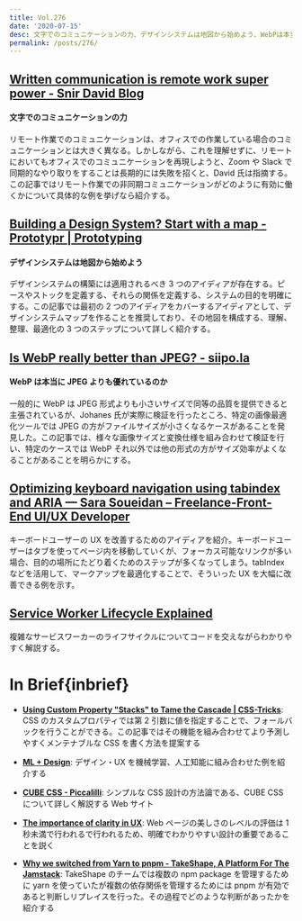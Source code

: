 ```yaml
---
title: Vol.276
date: '2020-07-15'
desc: 文字でのコミュニケーションの力、デザインシステムは地図から始めよう、WebPは本当にJPEGよりも優れているのか、ほか計10リンク
permalink: /posts/276/
---
```


## [Written communication is remote work super power - Snir David Blog](https://snir.dev/blog/remote-async-communication/)

#### 文字でのコミュニケーションの力

リモート作業でのコミュニケーションは、オフィスでの作業している場合のコミュニケーションとは大きく異なる。しかしながら、これを理解せずに、リモートにおいてもオフィスでのコミュニケーションを再現しようと、Zoom や Slack で同期的なやり取りをすることは長期的には失敗を招くと、David 氏は指摘する。この記事ではリモート作業での非同期コミュニケーションがどのように有効に働くかについて具体的な例を挙げなら紹介する。

## [Building a Design System? Start with a map - Prototypr | Prototyping](https://prototypr.io/post/building-a-design-system-start-with-a-map/)

#### デザインシステムは地図から始めよう

デザインシステムの構築には適用されるべき 3 つのアイディアが存在する。ピースやストックを定義する、それらの関係を定義する、システムの目的を明確にする。この記事では最初の 2 つのアイディアをカバーするアイディアとして、デザインシステムマップを作ることを推奨しており、その地図を構成する、理解、整理、最適化の 3 つのステップについて詳しく紹介する。

## [Is WebP really better than JPEG? - siipo.la](https://siipo.la/blog/is-webp-really-better-than-jpeg)

#### WebP は本当に JPEG よりも優れているのか

一般的に WebP は JPEG 形式よりも小さいサイズで同等の品質を提供できると主張されているが、Johanes 氏が実際に検証を行ったところ、特定の画像最適化ツールでは JPEG の方がファイルサイズが小さくなるケースがあることを発見した。この記事では、様々な画像サイズと変換仕様を組み合わせて検証を行い、特定のケースでは WebP それ以外では他の形式の方がサイズ効率がよくなることがあることを明らかにする。

## [Optimizing keyboard navigation using tabindex and ARIA — Sara Soueidan – Freelance-Front-End UI/UX Developer](https://www.sarasoueidan.com/blog/keyboard-friendlier-article-listings/)

キーボードユーザーの UX を改善するためのアイディアを紹介。キーボードユーザーはタブを使ってページ内を移動していくが、フォーカス可能なリンクが多い場合、目的の場所にたどり着くためのステップが多くなってしまう。tabIndex などを活用して、マークアップを最適化することで、そういった UX を大幅に改善できる例を示す。

## [Service Worker Lifecycle Explained](https://felixgerschau.com/service-worker-lifecycle-update/)

複雑なサービスワーカーのライフサイクルについてコードを交えながらわかりやすく解説する。

# In Brief{inbrief}

- **[Using Custom Property "Stacks" to Tame the Cascade | CSS-Tricks](https://css-tricks.com/using-custom-property-stacks-to-tame-the-cascade/)**: CSS のカスタムプロパティでは第 2 引数に値を指定することで、フォールバックを行うことができる。この記事ではその機能を組み合わせてより予測しやすくメンテナブルな CSS を書く方法を提案する

- **[ML + Design](https://machinelearning.design/)**: デザイン・UX を機械学習、人工知能に組み合わせた例を紹介する

- **[CUBE CSS - Piccalilli](https://piccalil.li/cube-css/)**: シンプルな CSS 設計の方法論である、CUBE CSS について詳しく解説する Web サイト

- **[The importance of clarity in UX](https://uxdesign.cc/the-importance-of-clarity-in-ux-91052e0ad4e4)**: Web ページの美しさのレベルの評価は 1 秒未満で行われるで行われるため、明確でわかりやすい設計の重要であることを説く

- **[Why we switched from Yarn to pnpm - TakeShape, A Platform For The Jamstack](https://www.takeshape.io/articles/why-we-switched-from-yarn-to-pnpm/)**: TakeShape のチームでは複数の npm package を管理するために yarn を使っていたが複数の依存関係を管理するためには pnpm が有効であると判断しリプレイスを行った。その過程でどのような判断があったかを紹介する
